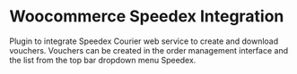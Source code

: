 # Woocommerce Speedex Integration

Plugin to integrate Speedex Courier web service to create and download vouchers. Vouchers can be created in the order management interface and the list from the top bar dropdown menu Speedex.
